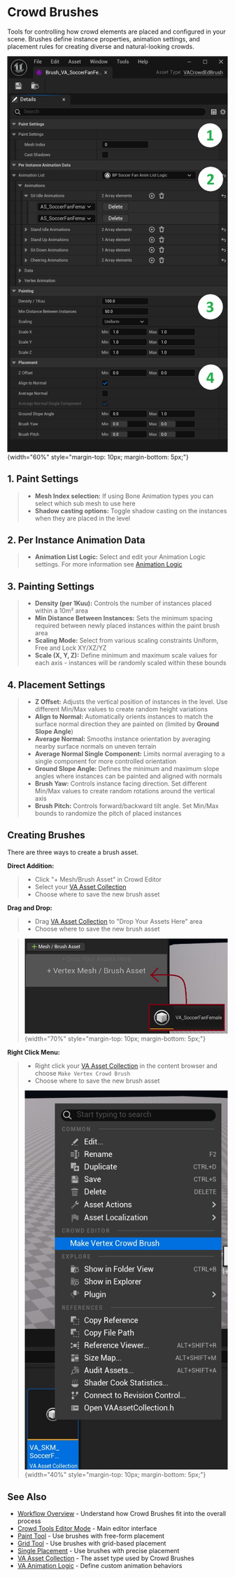 # Crowd Brushes

Tools for controlling how crowd elements are placed and configured in your scene. Brushes define instance properties, animation settings, and placement rules for creating diverse and natural-looking crowds.

![Brush Overview](assets/crowd_brush_overview.jpg){width="60%" style="margin-top: 10px; margin-bottom: 5px;"}

## 1. Paint Settings
> - **Mesh Index selection:** If using Bone Animation types you can select which sub mesh to use here
> - **Shadow casting options:** Toggle shadow casting on the instances when they are placed in the level

## 2. Per Instance Animation Data
> - **Animation List Logic:** Select and edit your Animation Logic settings. For more information see [Animation Logic](animation-logic.md)

## 3. Painting Settings
> - **Density (per 1Kuu):** Controls the number of instances placed within a 10m² area
> - **Min Distance Between Instances:** Sets the minimum spacing required between newly placed instances within the paint brush area
> - **Scaling Mode:** Select from various scaling constraints Uniform, Free and Lock XY/XZ/YZ
> - **Scale (X, Y, Z):** Define minimum and maximum scale values for each axis - instances will be randomly scaled within these bounds

## 4. Placement Settings
> - **Z Offset:** Adjusts the vertical position of instances in the level. Use different Min/Max values to create random height variations
> - **Align to Normal:** Automatically orients instances to match the surface normal direction they are painted on (limited by **Ground Slope Angle**)
> - **Average Normal:** Smooths instance orientation by averaging nearby surface normals on uneven terrain
> - **Average Normal Single Component:** Limits normal averaging to a single component for more controlled orientation
> - **Ground Slope Angle:** Defines the minimum and maximum slope angles where instances can be painted and aligned with normals
> - **Brush Yaw:** Controls instance facing direction. Set different Min/Max values to create random rotations around the vertical axis
> - **Brush Pitch:** Controls forward/backward tilt angle. Set Min/Max bounds to randomize the pitch of placed instances

## Creating Brushes

There are three ways to create a brush asset.

**Direct Addition:**
> - Click "+ Mesh/Brush Asset" in Crowd Editor
> - Select your [VA Asset Collection](va-asset-collection.md)
> - Choose where to save the new brush asset

**Drag and Drop:**
> - Drag [VA Asset Collection](va-asset-collection.md) to "Drop Your Assets Here" area
> - Choose where to save the new brush asset

> ![Add Brush](assets/crowd_add_brush.jpg){width="70%" style="margin-top: 10px; margin-bottom: 5px;"}

**Right Click Menu:**
> - Right click your [VA Asset Collection](va-asset-collection.md) in the content browser and choose `Make Vertex Crowd Brush`
> - Choose where to save the new brush asset
>
> ![Create Brush](assets/crowd_ed_brush_rightclick.jpg){width="40%" style="margin-top: 10px; margin-bottom: 5px;"}

## See Also

- [Workflow Overview](workflow-overview.md) - Understand how Crowd Brushes fit into the overall process
- [Crowd Tools Editor Mode](crowd-tools-editor-mode.md) - Main editor interface
- [Paint Tool](crowd-tools-paint.md) - Use brushes with free-form placement
- [Grid Tool](crowd-tools-grid.md) - Use brushes with grid-based placement
- [Single Placement](crowd-tools-single.md) - Use brushes with precise placement
- [VA Asset Collection](va-asset-collection.md) - The asset type used by Crowd Brushes
- [VA Animation Logic](animation-logic.md) - Define custom animation behaviors
